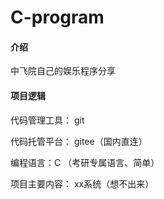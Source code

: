 # C-program

#### 介绍
中飞院自己的娱乐程序分享


#### 项目逻辑
代码管理工具： git

代码托管平台： gitee（国内直连）

编程语言：C （考研专属语言、简单）

项目主要内容： xx系统（想不出来）


